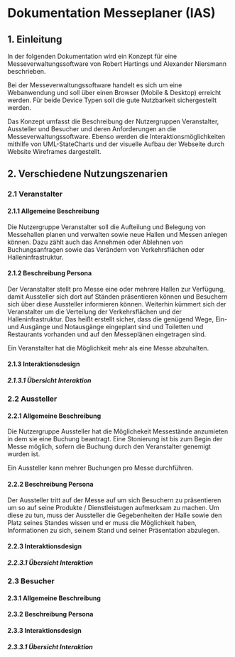 # Dokumentation Messeplaner (IAS)

## 1. Einleitung

In der folgenden Dokumentation wird ein Konzept für eine Messeverwaltungssoftware von Robert Hartings und Alexander Niersmann beschrieben.

Bei der Messeverwaltungssoftware handelt es sich um eine Webanwendung und soll über einen Browser (Mobile & Desktop) erreicht werden.
Für beide Device Typen soll die gute Nutzbarkeit sichergestellt werden.

Das Konzept umfasst die Beschreibung der Nutzergruppen Veranstalter, Aussteller und Besucher und deren Anforderungen an die Messeverwaltungssoftware.
Ebenso werden die Interaktionsmöglichkeiten mithilfe von UML-StateCharts und der visuelle Aufbau der Webseite durch Website Wireframes dargestellt.


## 2. Verschiedene Nutzungszenarien

### 2.1 Veranstalter

#### 2.1.1 Allgemeine Beschreibung

Die Nutzergruppe Veranstalter soll die Aufteilung und Belegung von Messehallen planen und verwalten
sowie neue Hallen und Messen anlegen können. Dazu zählt auch das Annehmen oder Ablehnen von Buchungsanfragen
sowie das Verändern von Verkehrsflächen oder Halleninfrastruktur.

#### 2.1.2 Beschreibung Persona

Der Veranstalter stellt pro Messe eine oder mehrere Hallen zur Verfügung,
damit Aussteller sich dort auf Ständen präsentieren  können und
Besuchern sich über diese Aussteller informieren können.
Weiterhin kümmert sich der Veranstalter um die Verteilung der Verkehrsflächen und der Halleninfrastruktur.
Das heißt erstellt sicher, dass die genügend Wege, Ein- und Ausgänge und Notausgänge eingeplant sind und
Toiletten und Restaurants vorhanden und auf den Messeplänen eingetragen sind.

Ein Veranstalter hat die Möglichkeit mehr als eine Messe abzuhalten.

#### 2.1.3 Interaktionsdesign

##### 2.1.3.1 Übersicht Interaktion

### 2.2 Aussteller

#### 2.2.1 Allgemeine Beschreibung

Die Nutzergruppe Aussteller hat die Möglichekeit Messestände anzumieten in dem sie eine Buchung beantragt.
Eine Stonierung ist bis zum Begin der Messe möglich, sofern die Buchung durch den Veranstalter genemigt wurden ist.

Ein Aussteller kann mehrer Buchungen pro Messe durchführen.

#### 2.2.2 Beschreibung Persona

Der Aussteller tritt auf der Messe auf um sich Besuchern zu präsentieren um so auf seine Produkte / Dienstleistugen aufmerksam zu machen.
Um diese zu tun, muss der Aussteller die Gegebenheiten der Halle sowie den Platz seines Standes wissen
und er muss die Möglichkeit haben, Informationen zu sich, seinem Stand und seiner Präsentation abzulegen.

#### 2.2.3 Interaktionsdesign

##### 2.2.3.1 Übersicht Interaktion

### 2.3 Besucher

#### 2.3.1 Allgemeine Beschreibung


#### 2.3.2 Beschreibung Persona

#### 2.3.3 Interaktionsdesign

##### 2.3.3.1 Übersicht Interaktion
